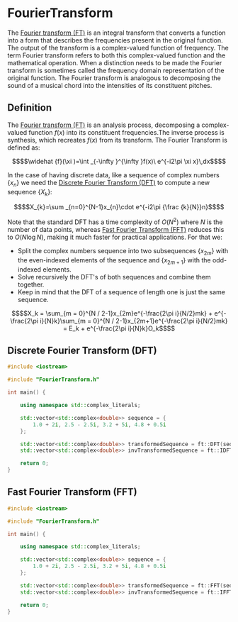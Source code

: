 # FourierTransform

The [Fourier transform (FT)](https://en.wikipedia.org/wiki/Fourier_transform) is an integral transform that converts a function into a form that describes the frequencies present in the original function. The output of the transform is a complex-valued function of frequency. The term Fourier transform refers to both this complex-valued function and the mathematical operation. When a distinction needs to be made the Fourier transform is sometimes called the frequency domain representation of the original function. The Fourier transform is analogous to decomposing the sound of a musical chord into the intensities of its constituent pitches.

## Definition
The [Fourier transform (FT)](https://en.wikipedia.org/wiki/Fourier_transform) is an analysis process, decomposing a complex-valued function $f(x)$ into its constituent frequencies.The inverse process is synthesis, which recreates $f(x)$ from its transform. The Fourier Transform is defined as:

```math
$$\widehat {f}(\xi )=\int _{-\infty }^{\infty }f(x)\ e^{-i2\pi \xi x}\,dx$$
```

In the case of having discrete data, like a sequence of complex numbers $\left \{ x_n \right \}$ we need the [Discrete Fourier Transform (DFT)](https://en.wikipedia.org/wiki/Discrete_Fourier_transform) to compute a new sequence $\left \{ X_k \right \}$:

```math
$$X_{k}=\sum _{n=0}^{N-1}x_{n}\cdot e^{-i2\pi {\frac {k}{N}}n}$$
```

Note that the standard DFT has a time complexity of $O(N^2)$ where $N$ is the number of data points, whereas [Fast Fourier Transform (FFT)](https://en.wikipedia.org/wiki/Cooley%E2%80%93Tukey_FFT_algorithm) reduces this to $O(N \log N)$, making it much faster for practical applications. For that we:

* Split the complex numbers sequence into two subsequences $\left \{ x_{2m} \right \}$ with the even-indexed elements of the sequence and $\left \{ x_{2m+1} \right \}$ with the odd-indexed elements.
* Solve recursively the DFT's of both sequences and combine them together.
* Keep in mind that the DFT of a sequence of length one is just the same sequence.

```math
$$X_k = \sum_{m = 0}^{N / 2-1}x_{2m}e^{-\frac{2\pi i}{N/2}mk} + e^{-\frac{2\pi i}{N}k}\sum_{m = 0}^{N / 2-1}x_{2m+1}e^{-\frac{2\pi i}{N/2}mk} = E_k + e^{-\frac{2\pi i}{N}k}O_k$$
```

## Discrete Fourier Transform (DFT)

```cpp
#include <iostream>

#include "FourierTransform.h"

int main() {

	using namespace std::complex_literals;

	std::vector<std::complex<double>> sequence = {
		1.0 + 2i, 2.5 - 2.5i, 3.2 + 5i, 4.8 + 0.5i
	};

	std::vector<std::complex<double>> transformedSequence = ft::DFT(sequence);
	std::vector<std::complex<double>> invTransformedSequence = ft::IDFT(transformedSequence);

	return 0;
}
```

## Fast Fourier Transform (FFT)

```cpp
#include <iostream>

#include "FourierTransform.h"

int main() {

	using namespace std::complex_literals;

	std::vector<std::complex<double>> sequence = {
		1.0 + 2i, 2.5 - 2.5i, 3.2 + 5i, 4.8 + 0.5i
	};

	std::vector<std::complex<double>> transformedSequence = ft::FFT(sequence);
	std::vector<std::complex<double>> invTransformedSequence = ft::IFFT(transformedSequence);

	return 0;
}
```
